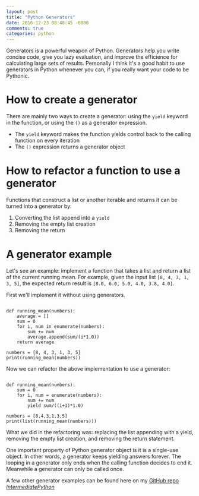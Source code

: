 ```yaml
---
layout: post
title: "Python Generators"
date: 2016-12-23 08:48:45 -0800
comments: true
categories: python
---
```


Generators is a powerful weapon of Python. Generators help you write concise code, give you lazy evaluation, and improve the efficience for calculating large sets of results. Personally I think it's a good habit to use generators in Python whenever you can, if you really want your code to be Pythonic.

# How to create a generator

There are mainly two ways to create a generator: using the ```yield``` keyword in the function, or using the ```()``` as a generator expression. 

* The ```yield``` keyword makes the function yields control back to the calling function on every iteration
* The ```()``` expression returns a generator object

# How to refactor a function to use a generator

Functions that construct a list or another iterable and returns it can be turned into a generator by:

1. Converting the list append into a ```yield```
2. Removing the empty list creation
3. Removing the return

# A generator example
Let's see an example: implement a function that takes a list and return a list of the current running mean. For example, given the input list ```[8, 4, 3, 1, 3, 5]```, the expected return result is ```[8.0, 6.0, 5.0, 4.0, 3.8, 4.0]```. 

First we'll implement it without using generators.

```

def running_mean(numbers):
	average = []
	sum = 0
	for i, num in enumerate(numbers):
		sum += num
		average.append(sum/(i*1.0))
	return average

numbers = [8, 4, 3, 1, 3, 5]
print(running_mean(numbers))

```

Now we can refactor the above implementation to use a generator:

```

def running_mean(numbers):
	sum = 0
	for i, num = enumerate(numbers):
		sum += num
		yield sum/((i+1)*1.0)

numbers = [8,4,3,1,3,5]
print(list(running_mean(numbers)))

```

What we did in the refactoring was: replacing the list appending with a yield, removing the empty list creation, and removing the return statement.

One important property of Python generator object is it is a single-use object. In other words, a generator keeps yielding answers forever. The looping in a generator only ends when the calling function decides to end it. Meanwhile a generator can only be called once.

A few other generator examples can be found here on my [GitHub repo *IntermediatePython*](https://github.com/euccas/IntermediatePython/tree/master/iteration/generator)


